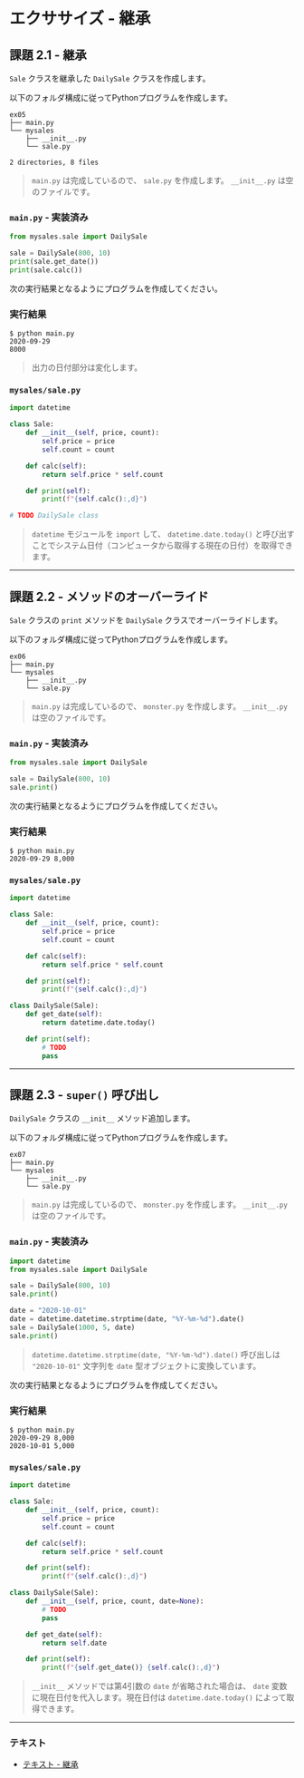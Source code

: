 # エクササイズ - 継承

## 課題 2.1 - 継承

`Sale` クラスを継承した `DailySale` クラスを作成します。

以下のフォルダ構成に従ってPythonプログラムを作成します。

``` 
ex05
├── main.py
└── mysales
    ├── __init__.py
    └── sale.py

2 directories, 8 files
```

> `main.py` は完成しているので、 `sale.py` を作成します。 `__init__.py` は空のファイルです。

### `main.py` - 実装済み

``` py
from mysales.sale import DailySale

sale = DailySale(800, 10)
print(sale.get_date())
print(sale.calc())
```

次の実行結果となるようにプログラムを作成してください。

### 実行結果

``` 
$ python main.py
2020-09-29
8000
```

> 出力の日付部分は変化します。

### `mysales/sale.py`

``` py
import datetime

class Sale:
    def __init__(self, price, count):
        self.price = price
        self.count = count

    def calc(self):
        return self.price * self.count

    def print(self):
        print(f"{self.calc():,d}")

# TODO DailySale class
```

> `datetime` モジュールを `import` して、 `datetime.date.today()` と呼び出すことでシステム日付（コンピュータから取得する現在の日付）を取得できます。

---

## 課題 2.2 - メソッドのオーバーライド

`Sale` クラスの `print` メソッドを `DailySale` クラスでオーバーライドします。
 
以下のフォルダ構成に従ってPythonプログラムを作成します。

``` 
ex06
├── main.py
└── mysales
    ├── __init__.py
    └── sale.py
```

> `main.py` は完成しているので、 `monster.py` を作成します。 `__init__.py` は空のファイルです。

### `main.py` - 実装済み

``` py
from mysales.sale import DailySale

sale = DailySale(800, 10)
sale.print()
```

次の実行結果となるようにプログラムを作成してください。

### 実行結果

``` 
$ python main.py
2020-09-29 8,000
```

### `mysales/sale.py`

``` py
import datetime

class Sale:
    def __init__(self, price, count):
        self.price = price
        self.count = count

    def calc(self):
        return self.price * self.count

    def print(self):
        print(f"{self.calc():,d}")

class DailySale(Sale):
    def get_date(self):
        return datetime.date.today()

    def print(self):
        # TODO 
        pass
```

---

## 課題 2.3 - `super()` 呼び出し

 
`DailySale` クラスの `__init__` メソッド追加します。

以下のフォルダ構成に従ってPythonプログラムを作成します。

``` 
ex07
├── main.py
└── mysales
    ├── __init__.py
    └── sale.py
```

> `main.py` は完成しているので、 `monster.py` を作成します。 `__init__.py` は空のファイルです。

### `main.py` - 実装済み

``` py
import datetime
from mysales.sale import DailySale

sale = DailySale(800, 10)
sale.print()

date = "2020-10-01"
date = datetime.datetime.strptime(date, "%Y-%m-%d").date()
sale = DailySale(1000, 5, date)
sale.print()
```

> `datetime.datetime.strptime(date, "%Y-%m-%d").date()` 呼び出しは `"2020-10-01"` 文字列を `date` 型オブジェクトに変換しています。

次の実行結果となるようにプログラムを作成してください。

### 実行結果

``` 
$ python main.py
2020-09-29 8,000
2020-10-01 5,000
```

### `mysales/sale.py`

``` py
import datetime

class Sale:
    def __init__(self, price, count):
        self.price = price
        self.count = count

    def calc(self):
        return self.price * self.count

    def print(self):
        print(f"{self.calc():,d}")

class DailySale(Sale):
    def __init__(self, price, count, date=None):
        # TODO 
        pass

    def get_date(self):
        return self.date

    def print(self):
        print(f"{self.get_date()} {self.calc():,d}")

```

> `__init__` メソッドでは第4引数の `date` が省略された場合は、 `date` 変数に現在日付を代入します。現在日付は `datetime.date.today()` によって取得できます。

---

### テキスト

* [テキスト - 継承](../text/02_extends.md)
